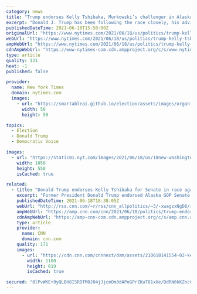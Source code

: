 ```yaml
---
category: news
title: "Trump endorses Kelly Tshibaka, Murkowski’s challenger in Alaska’s Senate race."
excerpt: "Donald J. Trump has been following the race closely, his advisers said, hoping to unseat Senator Lisa Murkowski after she voted to convict him in his second impeachment trial."
publishedDateTime: 2021-06-18T15:50:00Z
originalUrl: "https://www.nytimes.com/2021/06/18/us/politics/trump-kelly-tshibaka-murkowski.html"
webUrl: "https://www.nytimes.com/2021/06/18/us/politics/trump-kelly-tshibaka-murkowski.html"
ampWebUrl: "https://www.nytimes.com/2021/06/18/us/politics/trump-kelly-tshibaka-murkowski.amp.html"
cdnAmpWebUrl: "https://www-nytimes-com.cdn.ampproject.org/c/s/www.nytimes.com/2021/06/18/us/politics/trump-kelly-tshibaka-murkowski.amp.html"
type: article
quality: 131
heat: -1
published: false

provider:
  name: New York Times
  domain: nytimes.com
  images:
    - url: "https://smartableai.github.io/election/assets/images/organizations/nytimes.com-50x50.jpg"
      width: 50
      height: 50

topics:
  - Election
  - Donald Trump
  - Democratic Voice

images:
  - url: "https://static01.nyt.com/images/2021/06/18/us/18new-washington-briefing-trump/18new-washington-briefing-trump-facebookJumbo.jpg"
    width: 1050
    height: 550
    isCached: true

related:
  - title: "Donald Trump endorses Kelly Tshibaka for Senate in race against Lisa Murkowski"
    excerpt: "Former President Donald Trump endorsed Alaska GOP Senate candidate Kelly Tshibaka on Friday, pledging to campaign against Republican Sen. Lisa Murkowski, who voted to convict him of inciting the deadly insurrection at the Capitol on January 6.\n    \n"
    publishedDateTime: 2021-06-18T18:38:05Z
    webUrl: "http://rss.cnn.com/~r/rss/cnn_allpolitics/~3/-xwagzxNgD8/index.html"
    ampWebUrl: "https://amp.cnn.com/cnn/2021/06/18/politics/trump-endorses-kelly-tshibaka-lisa-murkowski/index.html"
    cdnAmpWebUrl: "https://amp-cnn-com.cdn.ampproject.org/c/s/amp.cnn.com/cnn/2021/06/18/politics/trump-endorses-kelly-tshibaka-lisa-murkowski/index.html"
    type: article
    provider:
      name: CNN
      domain: cnn.com
    quality: 171
    images:
      - url: "https://cdn.cnn.com/cnnnext/dam/assets/210618141554-02-kelly-tshibaka-file-super-tease.jpg"
        width: 1100
        height: 619
        isCached: true

secured: "0lPvWKE+9yQLBH8ISRDTM0J04jJjcmOm3dAPoGPrZKuT81xXe/DdRN6kKZncC21xbwRlh9bR0rQB0JDj3J+dWq6FG9EtrFHYx3IyMOERhxnggFxZBcekiOBHa1Tkkn8Dlc89ef7r1WONnjVJsecxKrXrGhVLYR6GV7DmhK1NGHaPtmAYagzFlWRV7FnVQdW0PzYPLzzGOa1OQS0MaMB9ab5ODnxgmn00qgucgMtad5dJe5nStxq0AWrMPHLWI4zXebI3gM4G6OFLC85FR1qeRle3Su8KYWwTD9FBOKyiRk9i+bzBl3P1HjDvcEVeosV9S8k9W1rUe/dwQMVJL9VsbojnJBarJSwxwnZT8l1MYG0=;vvCUIwvFarhMX6rVVL4hOA=="
---
```


